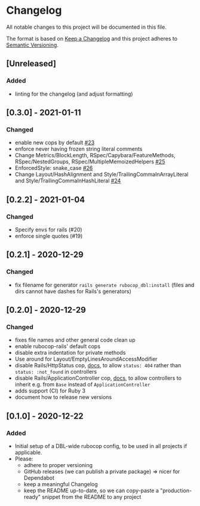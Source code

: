 # Changelog
All notable changes to this project will be documented in this file.

The format is based on [Keep a Changelog](https://keepachangelog.com/en/1.0.0/)
and this project adheres to [Semantic Versioning](https://semver.org/spec/v2.0.0.html).

## [Unreleased]
### Added
- linting for the changelog (and adjust formatting)

## [0.3.0] - 2021-01-11
### Changed
- enable new cops by default [#23](https://github.com/dbl-works/rubocop-dbl/pull/23)
- enforce never having frozen string literal comments
- Change Metrics/BlockLength, RSpec/Capybara/FeatureMethods, RSpec/NestedGroups, RSpec/MultipleMemoizedHelpers [#25](https://github.com/dbl-works/rubocop-dbl/pull/25)
- EnforcedStyle: snake_case [#26](https://github.com/dbl-works/rubocop-dbl/pull/26)
- Change Layout/HashAlignment and Style/TrailingCommaInArrayLiteral and Style/TrailingCommaInHashLiteral [#24](https://github.com/dbl-works/rubocop-dbl/pull/24)

## [0.2.2] - 2021-01-04
### Changed
- Specify envs for rails (#20)
- enforce single quotes (#19)

## [0.2.1] - 2020-12-29
### Changed
- fix filename for generator `rails generate rubocop_dbl:install` (files and dirs cannot have dashes for Rails's generators)

## [0.2.0] - 2020-12-29
### Changed
- fixes file names and other general code clean up
- enable rubocop-rails' default cops
- disable extra indentation for private methods
- Use around for Layout/EmptyLinesAroundAccessModifier
- disable Rails/HttpStatus cop, [docs](https://www.rubydoc.info/gems/rubocop-rspec/RuboCop/Cop/RSpec/Rails/HttpStatus), to allow `status: 404` rather than `status: :not_found` in controllers
- disable Rails/ApplicationController cop, [docs](https://rubocop.readthedocs.io/projects/rails/en/stable/cops_rails/#railsapplicationcontroller), to allow controllers to inherit e.g. from `Base` instead of `ApplicationController`
- adds support (CI) for Ruby 3
- document how to release new versions

## [0.1.0] - 2020-12-22
### Added
- Initial setup of a DBL-wide rubocop config, to be used in all projects if applicable.
- Please:
  - adhere to proper versioning
  - GitHub releases (we can publish a private package) => nicer for Dependabot
  - keep a meaningful Changelog
  - keep the README up-to-date, so we can copy-paste a "production-ready" snippet from the README to any project
